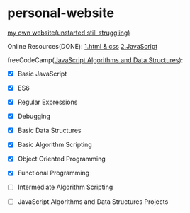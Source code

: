 # personal-website
[my own website(unstarted still struggling)](https://bryanlin920616.github.io/personal-website/)

Online Resources(DONE):
[1.html & css](https://www.youtube.com/watch?v=mU6anWqZJcc&t=33s)
[2.JavaScript](https://www.youtube.com/watch?v=PkZNo7MFNFg)


freeCodeCamp([JavaScript Algorithms and Data Structures](https://www.freecodecamp.org/learn/javascript-algorithms-and-data-structures/)):
- [x] Basic JavaScript
- [x] ES6
- [x] Regular Expressions
- [x] Debugging
- [x] Basic Data Structures
- [x] Basic Algorithm Scripting
- [x] Object Oriented Programming
- [x] Functional Programming
- [ ] Intermediate Algorithm Scripting
- [ ] JavaScript Algorithms and Data Structures Projects

